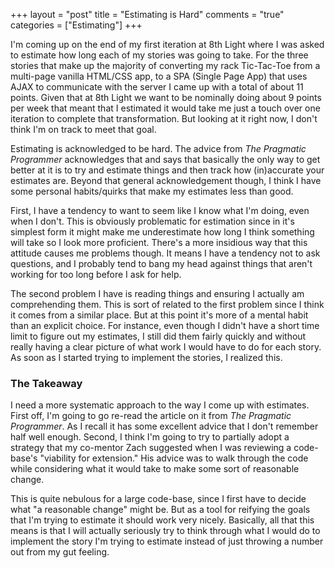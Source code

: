+++
layout = "post"
title = "Estimating is Hard"
comments = "true"
categories = ["Estimating"]
+++

I'm coming up on the end of my first iteration at 8th Light where I
was asked to estimate how long each of my stories was going to
take. For the three stories that make up the majority of converting my
rack Tic-Tac-Toe from a multi-page vanilla HTML/CSS app, to a SPA
(Single Page App) that uses AJAX to communicate with the server I came
up with a total of about 11 points. Given that at 8th Light we want to
be nominally doing about 9 points per week that meant that I estimated
it would take me just a touch over one iteration to complete that
transformation. But looking at it right now, I don't think I'm on
track to meet that goal.

<!--more-->

Estimating is acknowledged to be hard.  The advice from _The Pragmatic
Programmer_ acknowledges that and says that basically the only way to
get better at it is to try and estimate things and then track how
(in)accurate your estimates are. Beyond that general acknowledgement
though, I think I have some personal habits/quirks that make my
estimates less than good.

First, I have a tendency to want to seem like I know what I'm doing,
even when I don't. This is obviously problematic for estimation since
in it's simplest form it might make me underestimate how long I think
something will take so I look more proficient. There's a more
insidious way that this attitude causes me problems though. It means I
have a tendency not to ask questions, and I probably tend to bang my
head against things that aren't working for too long before I ask for
help.

The second problem I have is reading things and ensuring I actually am
comprehending them. This is sort of related to the first problem since
I think it comes from a similar place. But at this point it's more of
a mental habit than an explicit choice. For instance, even though I
didn't have a short time limit to figure out my estimates, I still did
them fairly quickly and without really having a clear picture of what
work I would have to do for each story. As soon as I started
trying to implement the stories, I realized this.

### The Takeaway

I need a more systematic approach to the way I come up with
estimates. First off, I'm going to go re-read the article on it from
_The Pragmatic Programmer_. As I recall it has some excellent advice
that I don't remember half well enough. Second, I think I'm going to
try to partially adopt a strategy that my co-mentor Zach suggested
when I was reviewing a code-base's "viability for extension." His
advice was to walk through the code while considering what it would
take to make some sort of reasonable change.

This is quite nebulous for a large code-base, since I first have to
decide what "a reasonable change" might be. But as a tool for reifying
the goals that I'm trying to estimate it should work very
nicely. Basically, all that this means is that I will actually
seriously try to think through what I would do to implement the story
I'm trying to estimate instead of just throwing a number out from my
gut feeling.
